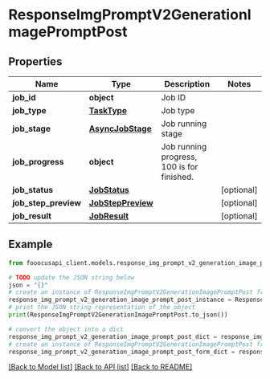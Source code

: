 # ResponseImgPromptV2GenerationImagePromptPost


## Properties

Name | Type | Description | Notes
------------ | ------------- | ------------- | -------------
**job_id** | **object** | Job ID | 
**job_type** | [**TaskType**](TaskType.md) | Job type | 
**job_stage** | [**AsyncJobStage**](AsyncJobStage.md) | Job running stage | 
**job_progress** | **object** | Job running progress, 100 is for finished. | 
**job_status** | [**JobStatus**](JobStatus.md) |  | [optional] 
**job_step_preview** | [**JobStepPreview**](JobStepPreview.md) |  | [optional] 
**job_result** | [**JobResult**](JobResult.md) |  | [optional] 

## Example

```python
from fooocusapi_client.models.response_img_prompt_v2_generation_image_prompt_post import ResponseImgPromptV2GenerationImagePromptPost

# TODO update the JSON string below
json = "{}"
# create an instance of ResponseImgPromptV2GenerationImagePromptPost from a JSON string
response_img_prompt_v2_generation_image_prompt_post_instance = ResponseImgPromptV2GenerationImagePromptPost.from_json(json)
# print the JSON string representation of the object
print(ResponseImgPromptV2GenerationImagePromptPost.to_json())

# convert the object into a dict
response_img_prompt_v2_generation_image_prompt_post_dict = response_img_prompt_v2_generation_image_prompt_post_instance.to_dict()
# create an instance of ResponseImgPromptV2GenerationImagePromptPost from a dict
response_img_prompt_v2_generation_image_prompt_post_form_dict = response_img_prompt_v2_generation_image_prompt_post.from_dict(response_img_prompt_v2_generation_image_prompt_post_dict)
```
[[Back to Model list]](../README.md#documentation-for-models) [[Back to API list]](../README.md#documentation-for-api-endpoints) [[Back to README]](../README.md)



